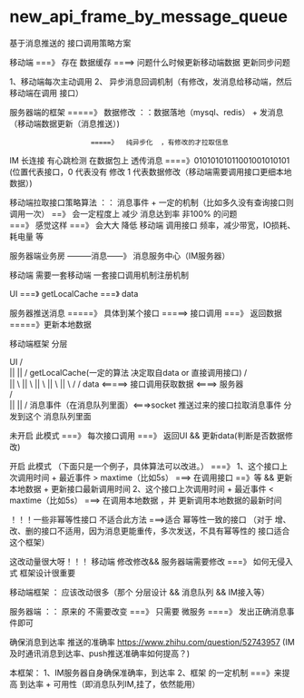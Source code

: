 # new_api_frame_by_message_queue

基于消息推送的  接口调用策略方案

移动端  ===》 存在 数据缓存  ====>	问题什么时候更新移动端数据    更新同步问题

1、移动端每次主动调用  2、		异步消息回调机制（有修改，发消息给移动端，然后 移动端在调用 接口）

服务器端的框架  =====》 数据修改 ：：数据落地（mysql、redis）  +  发消息（移动端数据更新（消息推送）) 

					    =====》  纯异步化  ，有修改的才拉取信息

IM 长连接   有心跳检测 		在数据包上  透传消息   ====》01010101011001001010101 (位置代表接口，0 代表没有 修改 1 代表数据修改（移动端需要调用接口更细本地数据）)


移动端拉取接口策略算法  ：：    消息事件  +  一定的机制（比如多久没有查询接口则 调用一次） ==》 会一定程度上 减少 消息达到率 非100% 的问题   
                            ===》 感觉这样 ===》 会大大  降低 移动端 调用接口   频率，减少带宽，IO损耗、耗电量 等


服务器端业务房   ———消息——》 	消息服务中心（IM服务器）

			
移动端
需要一套移动端  一套接口调用机制注册机制   

UI     ===》 getLocalCache   ===》 data

服务器推送消息   =====》 具体到某个接口   =====> 接口调用  ===》 返回数据   =====》更新本地数据


移动端框架 分层

UI 
/\
||
||
\/
getLocalCache(一定的算法  决定取自data  or 直接调用接口)
/\
||   \\
||	   	\\
||		     \\
||		    		\\
||				     	\\
\/					     \/
data    <=====>  接口调用获取数据   <====> 服务器       
					/\
					||
					||
					\/
				消息事件（在消息队列里面）<===>socket 推送过来的接口拉取消息事件 分发到这个 消息队列里面

未开启 此模式
===》 每次接口调用   ===》 返回UI  && 更新data(判断是否数据修改) 


开启 此模式
（下面只是一个例子，具体算法可以改进。）
===》 1、这个接口上次调用时间 +   最近事件  >   maxtime（比如5s）   ===> 在调用接口  ==》等  && 更新本地数据 +  更新接口最新调用时间
	    2、这个接口上次调用时间 +   最近事件  <   maxtime（比如5s）   ===> 在调用本地数据 ，并 更新调用本地数据的最新时间

！！！一些非幂等性接口  不适合此方法  ===>适合  幂等性一致的接口  （对于 增、改、删的接口不适用，因为消息更能重传，多次发送，不具有幂等性的 接口适合这个框架）

这改动量很大呀！！！  移动端 修改修改&&  服务器端需要修改  ===》 如何无侵入式 框架设计很重要

移动端框架  ：  应该改动很多（那个 分层设计  && 消息队列  &&  IM接入等）

服务器端 ：： 原来的 不需要改变  ===》 只需要 微服务   ====》 发出正确消息事件即可

确保消息到达率 推送的准确率
https://www.zhihu.com/question/52743957 (IM及时通讯消息到达率、push推送准确率如何提高？)


本框架：
1、IM服务器自身确保准确率，到达率
2、框架 的一定机制   ===》来提高 到达率 + 可用性（即消息队列IM,挂了，依然能用）


